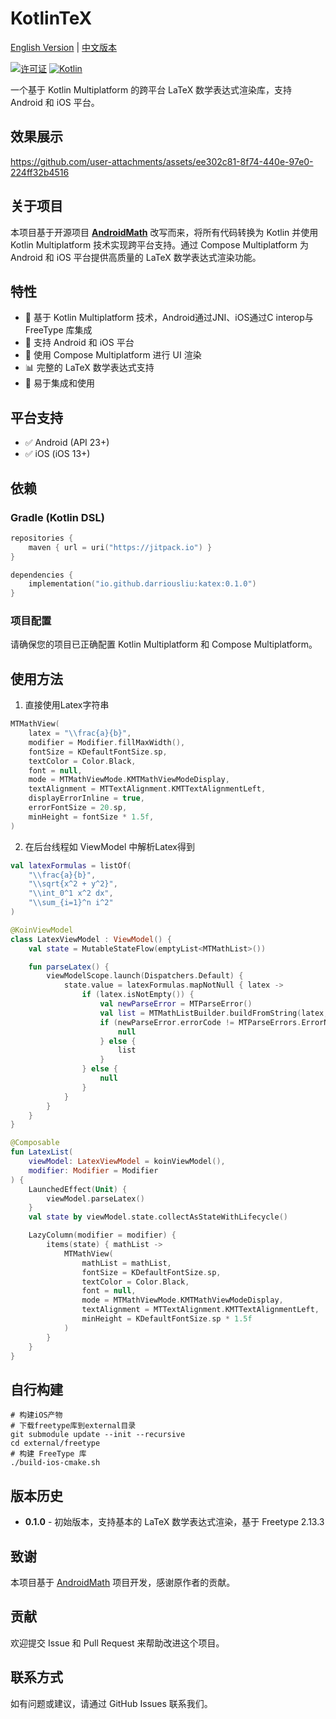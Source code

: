 # KotlinTeX

[English Version](README-en.md) | [中文版本](README.md)

[![许可证](https://img.shields.io/badge/License-BSD%202--Clause-orange.svg)](https://opensource.org/licenses/BSD-2-Clause)
[![Kotlin](https://img.shields.io/badge/kotlin-multiplatform-blue.svg?logo=kotlin)]([http://kotlinlang.org](https://www.jetbrains.com/kotlin-multiplatform/))

一个基于 Kotlin Multiplatform 的跨平台 LaTeX 数学表达式渲染库，支持 Android 和 iOS 平台。

## 效果展示

https://github.com/user-attachments/assets/ee302c81-8f74-440e-97e0-224ff32b4516

## 关于项目

本项目基于开源项目 [**AndroidMath**](https://github.com/gregcockroft/AndroidMath)
改写而来，将所有代码转换为 Kotlin 并使用 Kotlin Multiplatform 技术实现跨平台支持。通过 Compose
Multiplatform 为 Android 和 iOS 平台提供高质量的 LaTeX 数学表达式渲染功能。

## 特性

- 🚀 基于 Kotlin Multiplatform 技术，Android通过JNI、iOS通过C interop与 FreeType 库集成
- 📱 支持 Android 和 iOS 平台
- 🎨 使用 Compose Multiplatform 进行 UI 渲染
- 📊 完整的 LaTeX 数学表达式支持
- 🔧 易于集成和使用

## 平台支持

- ✅ Android (API 23+)
- ✅ iOS (iOS 13+)

## 依赖

### Gradle (Kotlin DSL)

```kotlin
repositories {
    maven { url = uri("https://jitpack.io") }
}

dependencies {
    implementation("io.github.darriousliu:katex:0.1.0")
}
```

### 项目配置

请确保您的项目已正确配置 Kotlin Multiplatform 和 Compose Multiplatform。

## 使用方法

1. 直接使用Latex字符串

```kotlin
MTMathView(
    latex = "\\frac{a}{b}",
    modifier = Modifier.fillMaxWidth(),
    fontSize = KDefaultFontSize.sp,
    textColor = Color.Black,
    font = null,
    mode = MTMathViewMode.KMTMathViewModeDisplay,
    textAlignment = MTTextAlignment.KMTTextAlignmentLeft,
    displayErrorInline = true,
    errorFontSize = 20.sp,
    minHeight = fontSize * 1.5f,
)
```

2. 在后台线程如 ViewModel 中解析Latex得到

```kotlin
val latexFormulas = listOf(
    "\\frac{a}{b}",
    "\\sqrt{x^2 + y^2}",
    "\\int_0^1 x^2 dx",
    "\\sum_{i=1}^n i^2"
)

@KoinViewModel
class LatexViewModel : ViewModel() {
    val state = MutableStateFlow(emptyList<MTMathList>())

    fun parseLatex() {
        viewModelScope.launch(Dispatchers.Default) {
            state.value = latexFormulas.mapNotNull { latex ->
                if (latex.isNotEmpty()) {
                    val newParseError = MTParseError()
                    val list = MTMathListBuilder.buildFromString(latex, newParseError)
                    if (newParseError.errorCode != MTParseErrors.ErrorNone) {
                        null
                    } else {
                        list
                    }
                } else {
                    null
                }
            }
        }
    }
}
```

```kotlin
@Composable
fun LatexList(
    viewModel: LatexViewModel = koinViewModel(),
    modifier: Modifier = Modifier
) {
    LaunchedEffect(Unit) {
        viewModel.parseLatex()
    }
    val state by viewModel.state.collectAsStateWithLifecycle()

    LazyColumn(modifier = modifier) {
        items(state) { mathList ->
            MTMathView(
                mathList = mathList,
                fontSize = KDefaultFontSize.sp,
                textColor = Color.Black,
                font = null,
                mode = MTMathViewMode.KMTMathViewModeDisplay,
                textAlignment = MTTextAlignment.KMTTextAlignmentLeft,
                minHeight = KDefaultFontSize.sp * 1.5f
            )
        }
    }
}
```

## 自行构建

```shell script
# 构建iOS产物
# 下载freetype库到external目录
git submodule update --init --recursive
cd external/freetype
# 构建 FreeType 库
./build-ios-cmake.sh
```

## 版本历史

- **0.1.0** - 初始版本，支持基本的 LaTeX 数学表达式渲染，基于 Freetype 2.13.3

## 致谢

本项目基于 [AndroidMath](https://github.com/gregcockroft/AndroidMath) 项目开发，感谢原作者的贡献。

## 贡献

欢迎提交 Issue 和 Pull Request 来帮助改进这个项目。

## 联系方式

如有问题或建议，请通过 GitHub Issues 联系我们。
